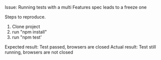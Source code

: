 Issue: Running tests with a multi Features spec leads to a freeze one

Steps to reproduce.

1. Clone project
2. run "npm install"
3. run "npm test' 

Expected result: Test passed, browsers are closed
Actual result: Test still running, browsers are not closed
